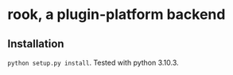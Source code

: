 # rook, a plugin-platform backend

## Installation

`python setup.py install`. Tested with python 3.10.3.